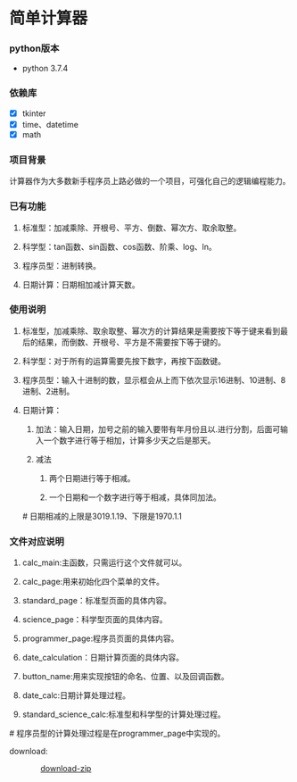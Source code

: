 <!--
 * @Author: your name
 * @Date: 2019-12-16 19:14:57
 * @LastEditTime: 2019-12-17 10:55:06
 * @LastEditors: Please set LastEditors
 * @Description: In User Settings Edit
 * @FilePath: \calculator2.1.0\one-1\README.md
 -->

# 简单计算器

### python版本

+ python 3.7.4

### 依赖库

- [x] tkinter
- [x] time、datetime
- [x] math

### 项目背景

计算器作为大多数新手程序员上路必做的一个项目，可强化自己的逻辑编程能力。

### 已有功能

1. 标准型：加减乘除、开根号、平方、倒数、幂次方、取余取整。
2. 科学型：tan函数、sin函数、cos函数、阶乘、log、ln。

3. 程序员型：进制转换。

4. 日期计算：日期相加减计算天数。



### 使用说明

1. 标准型，加减乘除、取余取整、幂次方的计算结果是需要按下等于键来看到最后的结果，而倒数、开根号、平方是不需要按下等于键的。

2. 科学型：对于所有的运算需要先按下数字，再按下函数键。

3. 程序员型：输入十进制的数，显示框会从上而下依次显示16进制、10进制、8进制、2进制。

4. 日期计算：
   1. 加法：输入日期，加号之前的输入要带有年月份且以.进行分割，后面可输入一个数字进行等于相加，计算多少天之后是那天。

   2. 减法
      1. 两个日期进行等于相减。

      2. 一个日期和一个数字进行等于相减，具体同加法。

    \#  日期相减的上限是3019.1.19、下限是1970.1.1


### 文件对应说明

1. calc_main:主函数，只需运行这个文件就可以。

2. calc_page:用来初始化四个菜单的文件。

3. standard_page：标准型页面的具体内容。

4. science_page：科学型页面的具体内容。

5. programmer_page:程序员页面的具体内容。

6. date_calculation：日期计算页面的具体内容。

7. button_name:用来实现按钮的命名、位置、以及回调函数。

8. date_calc:日期计算处理过程。

9. standard_science_calc:标准型和科学型的计算处理过程。

\# 程序员型的计算处理过程是在programmer_page中实现的。

download:

&#8195;&#8195;&#8195;&#8195;[download-zip](https://github.com/Gemini128663/calculator2.1.0
)

